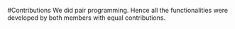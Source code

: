 #Contributions
We did pair programming. Hence all the functionalities were developed by both members with equal contributions.
